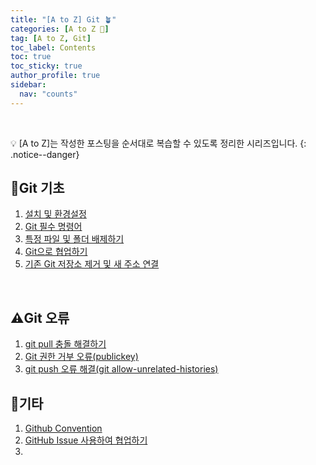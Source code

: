 ```yaml
---
title: "[A to Z] Git 🪴"
categories: [A to Z 📌]
tag: [A to Z, Git]
toc_label: Contents
toc: true
toc_sticky: true
author_profile: true
sidebar:
  nav: "counts"
---
```


<br>

💡 [A to Z]는 작성한 포스팅을 순서대로 복습할 수 있도록 정리한 시리즈입니다.
{: .notice--danger}

## 🐣Git 기초

1. [설치 및 환경설정](https://mynamesieun.github.io/git/%EC%84%A4%EC%B9%98-%EB%B0%8F-%ED%99%98%EA%B2%BD%EC%84%A4%EC%A0%95/)
2. [Git 필수 명령어](https://mynamesieun.github.io/git/Git-%ED%95%84%EC%88%98-%EB%AA%85%EB%A0%B9%EC%96%B4/)
3. [특정 파일 및 폴더 배제하기](https://mynamesieun.github.io/git/%ED%8A%B9%EC%A0%95-%ED%8C%8C%EC%9D%BC-%EB%B0%8F-%ED%8F%B4%EB%8D%94-%EB%B0%B0%EC%A0%9C%ED%95%98%EA%B8%B0/)
4. [Git으로 협업하기](https://mynamesieun.github.io/git/Git%EC%9C%BC%EB%A1%9C-%ED%98%91%EC%97%85%ED%95%98%EA%B8%B0/)
5. [기존 Git 저장소 제거 및 새 주소 연결](https://mynamesieun.github.io/git/%EA%B8%B0%EC%A1%B4-Git-%EC%A0%80%EC%9E%A5%EC%86%8C-%EC%A0%9C%EA%B1%B0-%EB%B0%8F-%EC%83%88-%EC%A3%BC%EC%86%8C-%EC%97%B0%EA%B2%B0/)

<br>

## ⚠️Git 오류

1. [git pull 충돌 해결하기](https://mynamesieun.github.io/git/git-pull-%EC%B6%A9%EB%8F%8C-%ED%95%B4%EA%B2%B0%ED%95%98%EA%B8%B0/)
2. [Git 권한 거부 오류(publickey)](<https://mynamesieun.github.io/git/Git-%EA%B6%8C%ED%95%9C-%EA%B1%B0%EB%B6%80-%EC%98%A4%EB%A5%98(publickey)/>)
3. [git push 오류 해결(git allow-unrelated-histories)](<https://mynamesieun.github.io/git/git-push-%EC%98%A4%EB%A5%98-%ED%95%B4%EA%B2%B0(git-allow-unrelated-histories)/>)

## 🎸기타

1. [Github Convention](https://mynamesieun.github.io/git/Github-Convention/)
2. [GitHub Issue 사용하여 협업하기](https://mynamesieun.github.io/git/GitHub-Issue-%EC%82%AC%EC%9A%A9%ED%95%98%EC%97%AC-%ED%98%91%EC%97%85%ED%95%98%EA%B8%B0/)
3.

<br>
